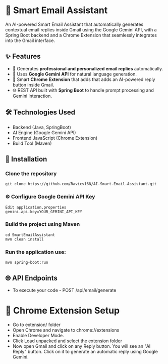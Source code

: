 # 🤖 Smart Email Assistant

An AI-powered Smart Email Assistant that automatically generates contextual email replies inside Gmail using the Google Gemini API, with a Spring Boot backend and a Chrome Extension that seamlessly integrates into the Gmail interface.

## ✨ Features

- 📝 Generates **professional and personalized email replies** automatically.
- 🤖 Uses **Google Gemini API** for natural language generation.
- 🧩 Smart **Chrome Extension** that adds that adds an AI-powered reply button inside Gmail.
- 🌐 REST API built with **Spring Boot** to handle prompt processing and Gemini interaction.

## 🛠️ Technologies Used
- Backend (Java, SpringBoot)
- AI Engine (Google Gemini API)
- Frontend JavaScript (Chrome Extension)
- Build Tool (Maven)

## 💾 Installation
### Clone the repository
    git clone https://github.com/Ravicv168/AI-Smart-Email-Assistant.git

### ⚙️ Configure Google Gemini API Key
    Edit application.properties
    gemini.api.key=YOUR_GEMINI_API_KEY
  
### Build the project using Maven
    cd SmartEmailAssistant
    mvn clean install

### Run the application use:
    mvn spring-boot:run

## 🌐 API Endpoints
- To execute your code - POST /api/email/generate

# 🧩 Chrome Extension Setup
- Go to extension/ folder
- Open Chrome and navigate to chrome://extensions
- Enable Developer Mode.
- Click Load unpacked and select the extension folder
- Now open Gmail and click on any Reply button. You will see an "AI Reply" button. Click on it to generate an automatic reply using Google Gemini.
